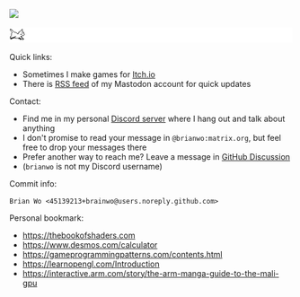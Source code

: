 ![](https://img.itch.zone/aW1nLzk0MTQ0NTIucG5n/original/fpRyRg.png)

![](./cat.gif)

Quick links:
- Sometimes I make games for [Itch.io](https://brianwo.itch.io/)
- There is [RSS feed](https://techhub.social/@brianwo.rss) of my Mastodon account for quick updates

Contact:
- Find me in my personal [Discord server](https://discord.gg/QR63QRZntK) where I hang out and talk about anything
- I don't promise to read your message in `@brianwo:matrix.org`, but feel free to drop your messages there
- Prefer another way to reach me? Leave a message in [GitHub Discussion](https://github.com/brainwo/brainwo/discussions)
- (`brianwo` is not my Discord username)

Commit info:
```
Brian Wo <45139213+brainwo@users.noreply.github.com>
```

Personal bookmark:
- https://thebookofshaders.com
- https://www.desmos.com/calculator
- https://gameprogrammingpatterns.com/contents.html
- https://learnopengl.com/Introduction
- https://interactive.arm.com/story/the-arm-manga-guide-to-the-mali-gpu 
